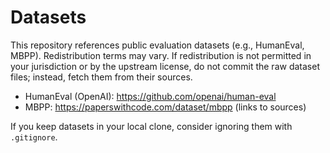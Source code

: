 ﻿# Datasets

This repository references public evaluation datasets (e.g., HumanEval, MBPP). Redistribution terms may vary. If redistribution is not permitted in your jurisdiction or by the upstream license, do not commit the raw dataset files; instead, fetch them from their sources.

- HumanEval (OpenAI): https://github.com/openai/human-eval
- MBPP: https://paperswithcode.com/dataset/mbpp (links to sources)

If you keep datasets in your local clone, consider ignoring them with `.gitignore`.